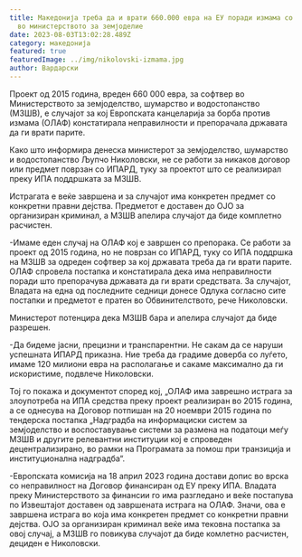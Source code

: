 ```yaml
---
title: Македонија треба да и врати 660.000 евра на ЕУ поради измама со софтвер
  во министерството за земјоделие
date: 2023-08-03T13:02:28.489Z
category: македонија
featured: true
featuredImage: ../img/nikolovski-izmama.jpg
author: Вардарски
---
```

<!--StartFragment-->

Проект од 2015 година, вреден 660 000 евра, за софтвер во Министерството за земјоделство, шумарство и водостопанство (МЗШВ), е случајот за кој Европската канцеларија за борба против измама (ОЛАФ) констатирала неправилности и препорачала државата да ги врати парите.

Како што информира денеска министерот за земјоделство, шумарство и водостопанство Љупчо Николовски, не се работи за никаков договор или предмет поврзан со ИПАРД, туку за проектот што се реализирал преку ИПА поддршката за МЗШВ.

Истрагата е веќе завршена и за случајот има конкретен предмет со конкретни правни дејства. Предметот е доставен до ОЈО за организиран криминал, а МЗШВ апелира случајот да биде комплетно расчистен.

\-Имаме еден случај на ОЛАФ кој е завршен со препорака. Се работи за проект од 2015 година, но не поврзан со ИПАРД, туку со ИПА поддршка на МЗШВ за одреден софтвер за кој државата треба да ги врати парите. ОЛАФ спровела постапка и констатирала дека има неправилности поради што препорачува државата да ги врати средствата. За случајот, Владата на една од последните седници донесе Одлука согласно сите постапки и предметот е пратен во Обвинителството, рече Николовски.

Министерот потенцира дека МЗШВ бара и апелира случајот да биде разрешен.

\-Да бидеме јасни, прецизни и транспарентни. Не сакам да се наруши успешната ИПАРД приказна. Ние треба да градиме доверба со луѓето, имаме 120 милиони евра на располагање и сакаме максимално да ги искористиме, подвлече Николовски.

Тој го покажа и документот според кој, „ОЛАФ има заврешно истрага за злоупотреба на ИПА средства преку проект реализиран во 2015 година, а се однесува на Договор потпишан на 20 ноември 2015 година по тендерска постапка „Надградба на информациски систем за земјоделство и воспоставување системи за размена на податоци меѓу МЗШВ и другите релевантни институции кој е спроведен децентрализирано, во рамки на Програмата за помош при транзиција и институционална надградба“.

\-Европската комисија на 18 април 2023 година достави допис во врска со неправилност на Договор финансиран од ЕУ преку ИПА. Владата преку Министерството за финансии го има разгледано и веќе постапува по Извештајот доставен од завршената истрага на ОЛАФ. Значи, ова е завршена истрага во која има конкретен предмет со конкретни правни дејства. ОЈО за организиран криминал веќе има тековна постапка за овој случај, а МЗШВ го повикува случајот да биде комлетно расчистен, дециден е Николовски.

<!--EndFragment-->